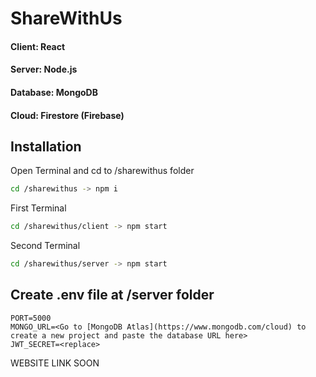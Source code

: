 # ShareWithUs
#### Client: React

#### Server: Node.js

#### Database: MongoDB

#### Cloud: Firestore (Firebase)

## Installation
Open Terminal and cd to /sharewithus folder
```bash
cd /sharewithus -> npm i
```
First Terminal
```bash
cd /sharewithus/client -> npm start
```
Second Terminal
```bash
cd /sharewithus/server -> npm start
```
## Create .env file at /server folder 
```env
PORT=5000
MONGO_URL=<Go to [MongoDB Atlas](https://www.mongodb.com/cloud) to create a new project and paste the database URL here>
JWT_SECRET=<replace>
 ```
 
WEBSITE LINK SOON
